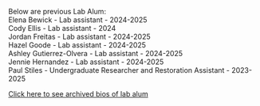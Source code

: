 Below are previous Lab Alum:      
Elena Bewick - Lab assistant - 2024-2025          
Cody Ellis - Lab assistant - 2024          
Jordan Freitas - Lab assistant - 2024-2025          
Hazel Goode - Lab assistant - 2024-2025        
Ashley Gutierrez-Olvera - Lab assistant - 2024-2025          
Jennie Hernandez - Lab assistant - 2024-2025          
Paul Stiles - Undergraduate Researcher and Restoration Assistant - 2023-2025        

[Click here to see archived bios of lab alum](https://justinluong.com/menu/archivedbios.html)
